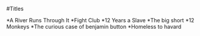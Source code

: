 #Titles

*A River Runs Through It
*Fight Club
*12 Years a Slave
*The big short
*12 Monkeys
*The curious case of benjamin button
*Homeless to havard
